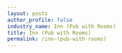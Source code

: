 ```yaml
---
layout: posts 
author_profile: false 
industry_name: Inn (Pub with Rooms)
title: Inn (Pub with Rooms)
permalink: /inn-(pub-with-rooms)
---
```

